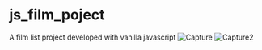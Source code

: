 # js_film_poject
 A film list project developed with vanilla javascript
![Capture](https://user-images.githubusercontent.com/56481068/139435062-a37bccf9-820f-4740-8339-fe2929b62966.PNG)
![Capture2](https://user-images.githubusercontent.com/56481068/139435231-d073a34a-6509-4ba6-b220-4ccc90e226ff.PNG)
